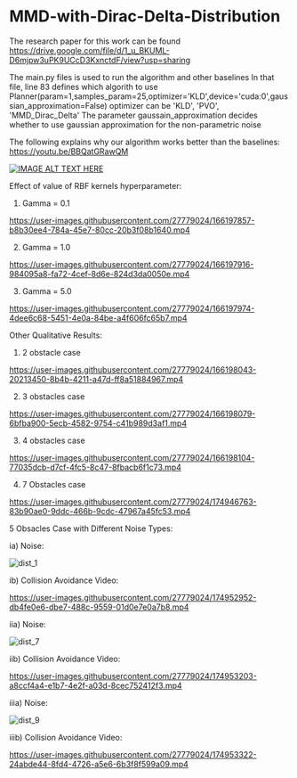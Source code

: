 # MMD-with-Dirac-Delta-Distribution
The research paper for this work can be found https://drive.google.com/file/d/1_u_BKUML-D6mjpw3uPK9UCcD3KxnctdF/view?usp=sharing

The main.py files is used to run the algorithm and other baselines
In that file, line 83 defines which algorith to use
Planner(param=1,samples_param=25,optimizer='KLD',device='cuda:0',gaussian_approximation=False)
optimizer can be 'KLD', 'PVO', 'MMD_Dirac_Delta'
The parameter gaussain_approximation decides whether to use gaussian approximation for the non-parametric noise

The following explains why our algorithm works better than the baselines:
https://youtu.be/BBQatGRawQM

[![IMAGE ALT TEXT HERE](https://img.youtube.com/vi/BBQatGRawQM/maxresdefault.jpg)](https://www.youtube.com/watch?v=BBQatGRawQM)

Effect of value of RBF kernels hyperparameter:
1. Gamma = 0.1

https://user-images.githubusercontent.com/27779024/166197857-b8b30ee4-784a-45e7-80cc-20b3f08b1640.mp4


2. Gamma = 1.0

https://user-images.githubusercontent.com/27779024/166197916-984095a8-fa72-4cef-8d6e-824d3da0050e.mp4


3. Gamma = 5.0

https://user-images.githubusercontent.com/27779024/166197974-4dee6c68-5451-4e0a-84be-a4f606fc65b7.mp4


Other Qualitative Results:
1. 2 obstacle case

https://user-images.githubusercontent.com/27779024/166198043-20213450-8b4b-4211-a47d-ff8a51884967.mp4


2. 3 obstacles case 

https://user-images.githubusercontent.com/27779024/166198079-6bfba900-5ecb-4582-9754-c41b989d3af1.mp4


3. 4 obstacles case

https://user-images.githubusercontent.com/27779024/166198104-77035dcb-d7cf-4fc5-8c47-8fbacb6f1c73.mp4


4. 7 Obstacles case

https://user-images.githubusercontent.com/27779024/174946763-83b90ae0-9ddc-466b-9cdc-47967a45fc53.mp4

5 Obsacles Case with Different Noise Types:

ia) Noise:

![dist_1](https://user-images.githubusercontent.com/27779024/174952907-89501205-6a1d-4ca6-8d04-66eba1ac041d.png)

ib) Collision Avoidance Video:

https://user-images.githubusercontent.com/27779024/174952952-db4fe0e6-dbe7-488c-9559-01d0e7e0a7b8.mp4

iia) Noise:

![dist_7](https://user-images.githubusercontent.com/27779024/174953133-7095d33b-911e-4adf-a356-b031419b8143.png)

iib) Collision Avoidance Video:

https://user-images.githubusercontent.com/27779024/174953203-a8ccf4a4-e1b7-4e2f-a03d-8cec752412f3.mp4

iiia) Noise:

![dist_9](https://user-images.githubusercontent.com/27779024/174953266-756d8a57-f259-4d36-b40b-27eee2d1cbc5.png)

iiib) Collision Avoidance Video:

https://user-images.githubusercontent.com/27779024/174953322-24abde44-8fd4-4726-a5e6-6b3f8f599a09.mp4
